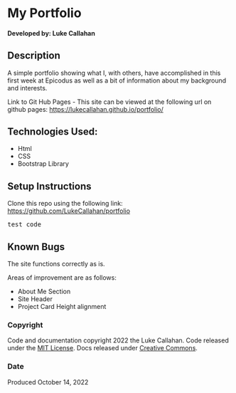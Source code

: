 
# My Portfolio


#### Developed by: Luke Callahan


## Description 
A simple portfolio showing what I, with others, have accomplished in this first week at Epicodus as well as a bit of information about my background and interests.

Link to Git Hub Pages - This site can be viewed at the following url on github pages: 
https://lukecallahan.github.io/portfolio/

## Technologies Used:
- Html
- CSS
- Bootstrap Library

## Setup Instructions
Clone this repo using the following link: https://github.com/LukeCallahan/portfolio
<pre>test code </pre>

## Known Bugs
The site functions correctly as is.

Areas of improvement are as follows:
- About Me Section
- Site Header
- Project Card Height alignment

### Copyright
Code and documentation copyright 2022 the Luke Callahan. Code released under the [MIT License](https://github.com/twbs/bootstrap/blob/main/LICENSE). Docs released under [Creative Commons](https://creativecommons.org/licenses/by/3.0/).

### Date
Produced October 14, 2022


